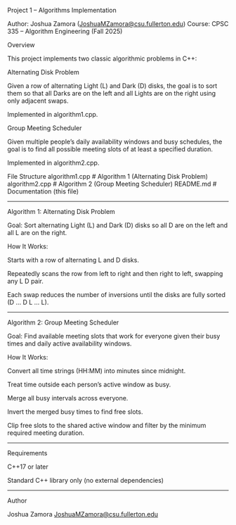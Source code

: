 Project 1 – Algorithms Implementation

Author: Joshua Zamora (JoshuaMZamora@csu.fullerton.edu)
Course: CPSC 335 – Algorithm Engineering (Fall 2025)

Overview

This project implements two classic algorithmic problems in C++:

Alternating Disk Problem

Given a row of alternating Light (L) and Dark (D) disks, the goal is to sort them so that all Darks are on the left and all Lights are on the right using only adjacent swaps.

Implemented in algorithm1.cpp.

Group Meeting Scheduler

Given multiple people’s daily availability windows and busy schedules, the goal is to find all possible meeting slots of at least a specified duration.

Implemented in algorithm2.cpp.

File Structure 
    algorithm1.cpp         # Algorithm 1 (Alternating Disk Problem)
    algorithm2.cpp         # Algorithm 2 (Group Meeting Scheduler)
    README.md              # Documentation (this file)
________________________________________________________________________________________________________
Algorithm 1: Alternating Disk Problem

Goal: Sort alternating Light (L) and Dark (D) disks so all D are on the left and all L are on the right.

How It Works:

Starts with a row of alternating L and D disks.

Repeatedly scans the row from left to right and then right to left, swapping any L D pair.

Each swap reduces the number of inversions until the disks are fully sorted (D … D L … L).
_______________________________________________________________________________________________________________________
Algorithm 2: Group Meeting Scheduler

Goal: Find available meeting slots that work for everyone given their busy times and daily active availability windows.

How It Works:

Convert all time strings (HH:MM) into minutes since midnight.

Treat time outside each person’s active window as busy.

Merge all busy intervals across everyone.

Invert the merged busy times to find free slots.

Clip free slots to the shared active window and filter by the minimum required meeting duration.
_____________________________________________________________________________________________________________
Requirements

C++17 or later

Standard C++ library only (no external dependencies)
__________________________________________________________________________________________________________________
Author

Joshua Zamora
JoshuaMZamora@csu.fullerton.edu
